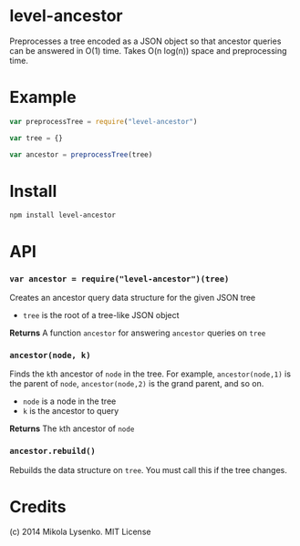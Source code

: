 level-ancestor
==============
Preprocesses a tree encoded as a JSON object so that ancestor queries can be answered in O(1) time.  Takes O(n log(n)) space and preprocessing time.

# Example

```javascript
var preprocessTree = require("level-ancestor")

var tree = {}

var ancestor = preprocessTree(tree)
```

# Install

```
npm install level-ancestor
```

# API

### `var ancestor = require("level-ancestor")(tree)`
Creates an ancestor query data structure for the given JSON tree

* `tree` is the root of a tree-like JSON object

**Returns** A function `ancestor` for answering `ancestor` queries on `tree`

### `ancestor(node, k)`
Finds the `k`th ancestor of `node` in the tree.  For example, `ancestor(node,1)` is the parent of `node`, `ancestor(node,2)` is the grand parent, and so on.

* `node` is a node in the tree
* `k` is the ancestor to query

**Returns** The `k`th ancestor of `node`

### `ancestor.rebuild()`
Rebuilds the data structure on `tree`.  You must call this if the tree changes.

# Credits
(c) 2014 Mikola Lysenko. MIT License